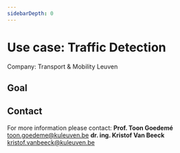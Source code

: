 ```yaml
---
sidebarDepth: 0
---
```


# Use case: Traffic Detection
Company: Transport & Mobility Leuven

## Goal

## Contact

For more information please contact:
**Prof. Toon Goedemé**
<toon.goedeme@kuleuven.be>
**dr. ing. Kristof Van Beeck**
<kristof.vanbeeck@kuleuven.be>